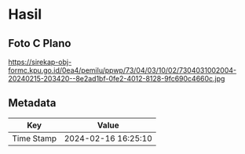 # Hasil

## Foto C Plano

https://sirekap-obj-formc.kpu.go.id/0ea4/pemilu/ppwp/73/04/03/10/02/7304031002004-20240215-203420--8e2ad1bf-0fe2-4012-8128-9fc690c4660c.jpg


## Metadata

| Key        | Value               |
| ---------- | ------------------- |
| Time Stamp | 2024-02-16 16:25:10 |



